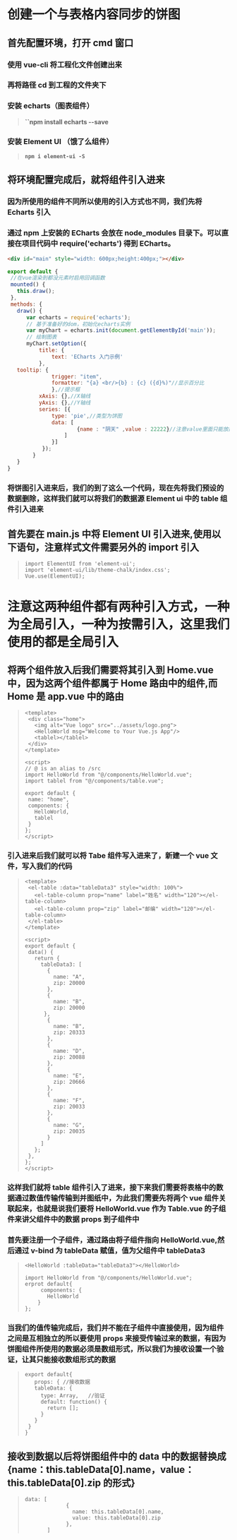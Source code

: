 # **创建一个与表格内容同步的饼图**

## **首先配置环境，打开 cmd 窗口**

### **使用 vue-cli 将工程化文件创建出来**

### **再将路径 cd 到工程的文件夹下**

### **安装 echarts（图表组件）**

> **``npm install echarts --save**

### **安装 Element UI （饿了么组件）**

> **`npm i element-ui -S`**

## **将环境配置完成后，就将组件引入进来**

### **因为所使用的组件不同所以使用的引入方式也不同，我们先将 Echarts 引入**

### **通过 npm 上安装的 ECharts 会放在 node_modules 目录下。可以直接在项目代码中 require('echarts') 得到 ECharts。**

``` html
<div id="main" style="width: 600px;height:400px;"></div>
```
``` javascript
export default {
 //在vue渲染到都没元素时启用回调函数
 mounted() {
   this.draw();
 },
 methods: {
   draw() {
      var echarts = require('echarts');
      // 基于准备好的dom，初始化echarts实例
      var myChart = echarts.init(document.getElementById('main'));
      // 绘制图表
      myChart.setOption({
          title: {
              text: 'ECharts 入门示例'
          },
   tooltip: {
              trigger: "item",
              formatter: "{a} <br/>{b} : {c} ({d}%)"//显示百分比
              },//提示框
          xAxis: {},//X轴线
          yAxis: {},//Y轴线
          series: [{
              type: 'pie',//类型为饼图
              data: [
                      {name : "阴天" ,value : 22222}//注意value里面只能放数字，他是根据对比value值的大小来决定所占比的
                  ]
              }]
           });
        }
   }
}
```

### **将饼图引入进来后，我们的到了这么一个代码，现在先将我们预设的数据删除，这样我们就可以将我们的数据源 Element ui 中的 table 组件引入进来**

## **首先要在 main.js 中将 Element UI 引入进来,使用以下语句，注意样式文件需要另外的 import 引入**

> ```
> import ElementUI from 'element-ui';
> import 'element-ui/lib/theme-chalk/index.css';
> Vue.use(ElementUI);
> ```

# **注意这两种组件都有两种引入方式，一种为全局引入，一种为按需引入，这里我们使用的都是全局引入**

## **将两个组件放入后我们需要将其引入到 Home.vue 中，因为这两个组件都属于 Home 路由中的组件,而 Home 是 app.vue 中的路由**

> ```
> <template>
>  <div class="home">
>    <img alt="Vue logo" src="../assets/logo.png">
>    <HelloWorld msg="Welcome to Your Vue.js App"/>
>    <tablel></tablel>
>  </div>
> </template>
> ```
>
> ```
> <script>
> // @ is an alias to /src
> import HelloWorld from "@/components/HelloWorld.vue";
> import tablel from "@/components/table.vue";
>
> export default {
>  name: "home",
>  components: {
>    HelloWorld,
>    tablel
>  }
> };
> </script>
> ```

### **引入进来后我们就可以将 Tabe 组件写入进来了，新建一个 vue 文件，写入我们的代码**

> ```
> <template>
>  <el-table :data="tableData3" style="width: 100%">
>    <el-table-column prop="name" label="姓名" width="120"></el-table-column>
>    <el-table-column prop="zip" label="邮编" width="120"></el-table-column>
>  </el-table>
> </template>
> ```
>
> ```
> <script>
> export default {
>  data() {
>    return {
>      tableData3: [
>        {
>          name: "A",
>          zip: 20000
>        },
>        {
>          name: "B",
>          zip: 20000
>       },
>        {
>          name: "B",
>          zip: 20333
>        },
>        {
>          name: "D",
>          zip: 20088
>        },
>        {
>          name: "E",
>          zip: 20666
>        },
>        {
>          name: "F",
>          zip: 20033
>        },
>        {
>          name: "G",
>          zip: 20035
>        }
>      ]
>    };
>  },
> };
> </script>
> ```

### **这样我们就将 table 组件引入了进来，接下来我们需要将表格中的数据通过数值传输传输到并图纸中，为此我们需要先将两个 vue 组件关联起来，也就是说我们要将 HelloWorld.vue 作为 Table.vue 的子组件来讲父组件中的数据 props 到子组件中**

### **首先要注册一个子组件，通过路由将子组件指向 HelloWorld.vue,然后通过 v-bind 为 tableData 赋值，值为父组件中 tableData3**

> ```
> <HelloWorld :tableData="tableData3"></HelloWorld>
> ```
>
> ```
> import HelloWorld from "@/components/HelloWorld.vue";
> erprot default{
>      components: {
>        HelloWorld
>     }
> };
> ```

### **当我们的值传输完成后，我们并不能在子组件中直接使用，因为组件之间是互相独立的所以要使用 props 来接受传输过来的数据，有因为饼图组件所使用的数据必须是数组形式，所以我们为接收设置一个验证，让其只能接收数组形式的数据**

> ```
> export default{
>    props: { //接收数据
>    tableData: {
>      type: Array,   //验证
>      default: function() {
>        return [];
>      }
>    }
>  }
> }
> ```

## **接收到数据以后将饼图组件中的 data 中的数据替换成{name：this.tableData[0].name，value：this.tableData[0].zip 的形式}**

> ```
> data: [
>              {
>                name: this.tableData[0].name,
>                value: this.tableData[0].zip
>              },
>        ]
> ```

